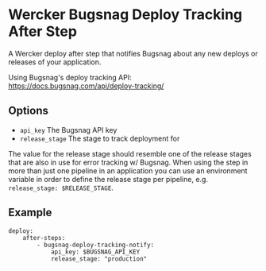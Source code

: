 # Wercker Bugsnag Deploy Tracking After Step

A Wercker deploy after step that notifies Bugsnag about any new deploys or releases of your application.

Using Bugsnag's deploy tracking API: https://docs.bugsnag.com/api/deploy-tracking/

## Options

* `api_key` The Bugsnag API key
* `release_stage` The stage to track deployment for

The value for the release stage should resemble one of the release stages
that are also in use for error tracking w/ Bugsnag. When using the step in
more than just one pipeline in an application you can use an environment
variable in order to define the release stage per pipeline, e.g.
`release_stage: $RELEASE_STAGE`.

## Example

```
deploy:
    after-steps:
        - bugsnag-deploy-tracking-notify:
            api_key: $BUGSNAG_API_KEY
            release_stage: "production"
```
